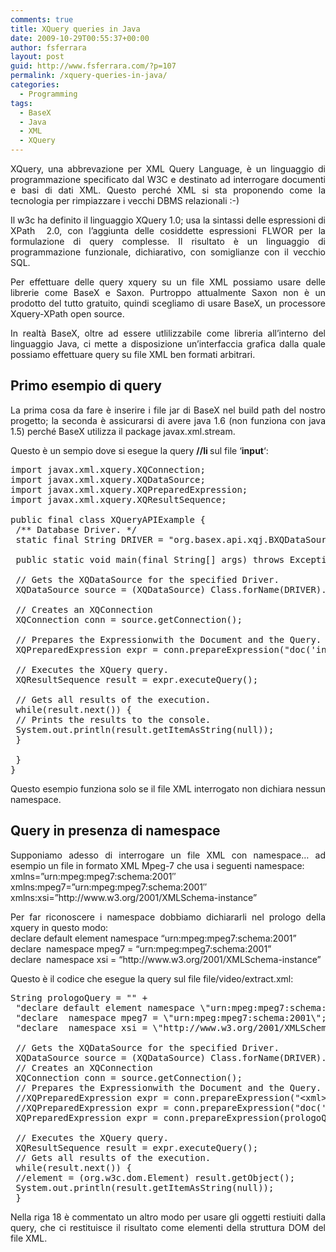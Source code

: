 ```yaml
---
comments: true
title: XQuery queries in Java
date: 2009-10-29T00:55:37+00:00
author: fsferrara
layout: post
guid: http://www.fsferrara.com/?p=107
permalink: /xquery-queries-in-java/
categories:
  - Programming
tags:
  - BaseX
  - Java
  - XML
  - XQuery
---
```

<p style="text-align: justify;">
  XQuery, una abbrevazione per XML Query Language, è un linguaggio di programmazione specificato dal W3C e destinato ad interrogare documenti e basi di dati XML. Questo perché XML si sta proponendo come la tecnologia per rimpiazzare i vecchi DBMS relazionali :-)
</p>

<p style="text-align: justify;">
  Il w3c ha definito il linguaggio XQuery 1.0; usa la sintassi delle espressioni di XPath  2.0, con l&#8217;aggiunta delle cosiddette espressioni FLWOR per la formulazione di query complesse. Il risultato è un linguaggio di programmazione funzionale, dichiarativo, con somiglianze con il vecchio SQL.
</p>

<p style="text-align: justify;">
  Per effettuare delle query xquery su un file XML possiamo usare delle librerie come BaseX e Saxon. Purtroppo attualmente Saxon non è un prodotto del tutto gratuito, quindi scegliamo di usare BaseX, un processore Xquery-XPath open source.
</p>

<p style="text-align: justify;">
  <!--more-->In realtà BaseX, oltre ad essere utlilizzabile come libreria all&#8217;interno del linguaggio Java, ci mette a disposizione un&#8217;interfaccia grafica dalla quale possiamo effettuare query su file XML ben formati arbitrari.
</p>

<h2 style="text-align: justify;">
  Primo esempio di query
</h2>

<p style="text-align: justify;">
  La prima cosa da fare è inserire i file jar di BaseX nel build path del nostro progetto; la seconda è assicurarsi di avere java 1.6 (non funziona con java 1.5) perché BaseX utilizza il package javax.xml.stream.
</p>

<p style="text-align: justify;">
  Questo è un sempio dove si esegue la query <strong>//li </strong>sul file &#8216;<strong>input</strong>&#8216;:
</p>

<pre lang="java">import javax.xml.xquery.XQConnection;
import javax.xml.xquery.XQDataSource;
import javax.xml.xquery.XQPreparedExpression;
import javax.xml.xquery.XQResultSequence;

public final class XQueryAPIExample {
 /** Database Driver. */
 static final String DRIVER = "org.basex.api.xqj.BXQDataSource";

 public static void main(final String[] args) throws Exception {

 // Gets the XQDataSource for the specified Driver.
 XQDataSource source = (XQDataSource) Class.forName(DRIVER).newInstance();

 // Creates an XQConnection
 XQConnection conn = source.getConnection();

 // Prepares the Expressionwith the Document and the Query.
 XQPreparedExpression expr = conn.prepareExpression("doc('input')//li");

 // Executes the XQuery query.
 XQResultSequence result = expr.executeQuery();

 // Gets all results of the execution.
 while(result.next()) {
 // Prints the results to the console.
 System.out.println(result.getItemAsString(null));
 }

 }
}</pre>

<p style="text-align: justify;">
  Questo esempio funziona solo se il file XML interrogato non dichiara nessun namespace.
</p>

<h2 style="text-align: justify;">
  Query in presenza di namespace
</h2>

<p style="text-align: justify;">
  Supponiamo adesso di interrogare un file XML con namespace&#8230; ad esempio un file in formato XML Mpeg-7 che usa i seguenti namespace:<br /> xmlns=&#8221;urn:mpeg:mpeg7:schema:2001&#8243;<br /> xmlns:mpeg7=&#8221;urn:mpeg:mpeg7:schema:2001&#8243;<br /> xmlns:xsi=&#8221;http://www.w3.org/2001/XMLSchema-instance&#8221;
</p>

<p style="text-align: justify;">
  Per far riconoscere i namespace dobbiamo dichiararli nel prologo della xquery in questo modo:<br /> declare default element namespace &#8220;urn:mpeg:mpeg7:schema:2001&#8221;<br /> declare  namespace mpeg7 = &#8220;urn:mpeg:mpeg7:schema:2001&#8221;<br /> declare  namespace xsi = &#8220;http://www.w3.org/2001/XMLSchema-instance&#8221;
</p>

<p style="text-align: justify;">
  Questo è il codice che esegue la query sul file file/video/extract.xml:
</p>

<pre lang="java">String prologoQuery = "" +
 "declare default element namespace \"urn:mpeg:mpeg7:schema:2001\"; " +
 "declare  namespace mpeg7 = \"urn:mpeg:mpeg7:schema:2001\"; " +
 "declare  namespace xsi = \"http://www.w3.org/2001/XMLSchema-instance\"; ";

 // Gets the XQDataSource for the specified Driver.
 XQDataSource source = (XQDataSource) Class.forName(DRIVER).newInstance();
 // Creates an XQConnection
 XQConnection conn = source.getConnection();
 // Prepares the Expressionwith the Document and the Query.
 //XQPreparedExpression expr = conn.prepareExpression("&lt;xml&gt;1 + 2 = { 1+2 }&lt;/xml&gt;/text()");
 //XQPreparedExpression expr = conn.prepareExpression("doc('file/video/20090201_video_15213221.xml')//meta");
 XQPreparedExpression expr = conn.prepareExpression(prologoQuery + " doc('file/video/extract.xml')//Name");

 // Executes the XQuery query.
 XQResultSequence result = expr.executeQuery();
 // Gets all results of the execution.
 while(result.next()) {
 //element = (org.w3c.dom.Element) result.getObject();
 System.out.println(result.getItemAsString(null));
 }</pre>

<p style="text-align: justify;">
  Nella riga 18 è commentato un altro modo per usare gli oggetti restiuiti dalla query, che ci restituisce il risultato come elementi della struttura DOM del file XML.
</p>
